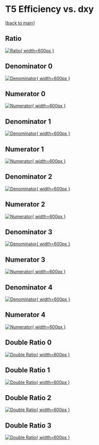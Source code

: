 # T5 Efficiency vs. dxy

[[back to main](./)]



## Ratio

[![Ratio](../mtv/var/T5_xtr_13_0_eff_dxy.png){ width=600px }](../mtv/var/T5_xtr_13_0_eff_dxy.pdf)

## Denominator 0

[![Denominator](../mtv/den/T5_xtr_13_0_eff_dxy_den0.png){ width=600px }](../mtv/den/T5_xtr_13_0_eff_dxy_den0.pdf)

## Numerator 0

[![Numerator](../mtv/num/T5_xtr_13_0_eff_dxy_num0.png){ width=600px }](../mtv/num/T5_xtr_13_0_eff_dxy_num0.pdf)

## Denominator 1

[![Denominator](../mtv/den/T5_xtr_13_0_eff_dxy_den1.png){ width=600px }](../mtv/den/T5_xtr_13_0_eff_dxy_den1.pdf)

## Numerator 1

[![Numerator](../mtv/num/T5_xtr_13_0_eff_dxy_num1.png){ width=600px }](../mtv/num/T5_xtr_13_0_eff_dxy_num1.pdf)

## Denominator 2

[![Denominator](../mtv/den/T5_xtr_13_0_eff_dxy_den2.png){ width=600px }](../mtv/den/T5_xtr_13_0_eff_dxy_den2.pdf)

## Numerator 2

[![Numerator](../mtv/num/T5_xtr_13_0_eff_dxy_num2.png){ width=600px }](../mtv/num/T5_xtr_13_0_eff_dxy_num2.pdf)

## Denominator 3

[![Denominator](../mtv/den/T5_xtr_13_0_eff_dxy_den3.png){ width=600px }](../mtv/den/T5_xtr_13_0_eff_dxy_den3.pdf)

## Numerator 3

[![Numerator](../mtv/num/T5_xtr_13_0_eff_dxy_num3.png){ width=600px }](../mtv/num/T5_xtr_13_0_eff_dxy_num3.pdf)

## Denominator 4

[![Denominator](../mtv/den/T5_xtr_13_0_eff_dxy_den4.png){ width=600px }](../mtv/den/T5_xtr_13_0_eff_dxy_den4.pdf)

## Numerator 4

[![Numerator](../mtv/num/T5_xtr_13_0_eff_dxy_num4.png){ width=600px }](../mtv/num/T5_xtr_13_0_eff_dxy_num4.pdf)

## Double Ratio 0

[![Double Ratio](../mtv/ratio/T5_xtr_13_0_eff_dxy_ratio0.png){ width=600px }](../mtv/ratio/T5_xtr_13_0_eff_dxy_ratio0.pdf)

## Double Ratio 1

[![Double Ratio](../mtv/ratio/T5_xtr_13_0_eff_dxy_ratio1.png){ width=600px }](../mtv/ratio/T5_xtr_13_0_eff_dxy_ratio1.pdf)

## Double Ratio 2

[![Double Ratio](../mtv/ratio/T5_xtr_13_0_eff_dxy_ratio2.png){ width=600px }](../mtv/ratio/T5_xtr_13_0_eff_dxy_ratio2.pdf)

## Double Ratio 3

[![Double Ratio](../mtv/ratio/T5_xtr_13_0_eff_dxy_ratio3.png){ width=600px }](../mtv/ratio/T5_xtr_13_0_eff_dxy_ratio3.pdf)


